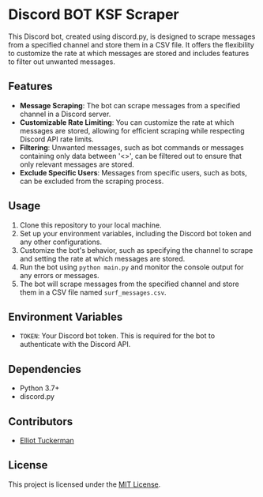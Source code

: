 # Discord BOT KSF Scraper

This Discord bot, created using discord.py, is designed to scrape messages from a specified channel and store them in a CSV file. It offers the flexibility to customize the rate at which messages are stored and includes features to filter out unwanted messages.

## Features

- **Message Scraping**: The bot can scrape messages from a specified channel in a Discord server.
- **Customizable Rate Limiting**: You can customize the rate at which messages are stored, allowing for efficient scraping while respecting Discord API rate limits.
- **Filtering**: Unwanted messages, such as bot commands or messages containing only data between '<>', can be filtered out to ensure that only relevant messages are stored.
- **Exclude Specific Users**: Messages from specific users, such as bots, can be excluded from the scraping process.

## Usage

1. Clone this repository to your local machine.
2. Set up your environment variables, including the Discord bot token and any other configurations.
3. Customize the bot's behavior, such as specifying the channel to scrape and setting the rate at which messages are stored.
4. Run the bot using `python main.py` and monitor the console output for any errors or messages.
5. The bot will scrape messages from the specified channel and store them in a CSV file named `surf_messages.csv`.

## Environment Variables

- `TOKEN`: Your Discord bot token. This is required for the bot to authenticate with the Discord API.

## Dependencies

- Python 3.7+
- discord.py

## Contributors

- [Elliot Tuckerman](https://github.com/etuckerman)

## License

This project is licensed under the [MIT License](LICENSE).
